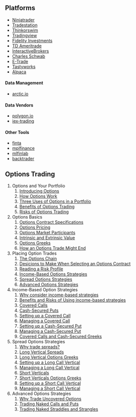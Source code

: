 ## Platforms

- [Ninjatrader](https://ninjatrader.com/)
- [Tradestation](https://www.tradestation.com/)
- [Thinkorswim](https://www.tdameritrade.com/tools-and-platforms/thinkorswim/features.page)
- [Tradingview](https://www.tradingview.com/)
- [Fidelity Investments](https://www.fidelity.com/)
- [TD Ameritrade](https://www.tdameritrade.com)
- [InteractiveBrokers](https://www.interactivebrokers.com/)
- [Charles Schwab](https://www.schwab.com/)
- [E-Trade](https://www.etrade.com/)
- [Tastyworks](https://www.tastyworks.com/) 
- [Alpaca](https://alpaca.markets/)

#### Data Management
- [arctic.io](https://arctic.readthedocs.io/)

#### Data Vendors
- [polygon.io](https://polygon.io/docs/getting-started)
- [iex-trading](https://iextrading.com/developers/)

#### Other Tools
- [finta](https://github.com/peerchemist/finta)
- [mplfinance](https://github.com/matplotlib/mplfinance)
- [mlfinlab](https://github.com/hudson-and-thames/mlfinlab)
- [backtrader](https://github.com/mementum/backtrader)
  
## Options Trading

1. Options and Your Portfolio 
    1. [Introducing Options](options/md/1.1-introducingoptions.md)
    2. [How Options Work](options/md/1.2-howoptionswork.md)
    3. [Three Uses of Options in a Portfolio](options/md/1.3-threeusesofoptions.md)
    4. [Benefits of Options Trading](options/md/1.4-benefitsofoptionstrading.md)
    5. [Risks of Options Trading](options/md/1.5-risksofoptionstrading.md)
2. Options Basics
    1. [Options Contract Specifications](options/md/2.1-optionscontractspecifications.md)
    2. [Options Pricing](options/md/2.2-optionspricing.md)
    3. [Options Market Participants](options/md/2.3-optionsmarketparticipants.md)
    4. [Intrinsic and Extrinsic Value](options/md/2.4-intrinsicandextrinsicvalue.md)
    5. [Options Greeks](options/md/2.5-optionsgreeks.md)
    6. [How an Options Trade Might End](options/md/2.6-optionstradeending.md)
3. Placing Option Trades
    1. [The Options Chain](options/md/3.1-optionschain.md)
    2. [Desicions to Make When Selecting an Options Contract](options/md/3.2-decisionswhenselecting.md)
    3. [Reading a Risk Profile](options/md/3.3-readingriskprofiles.md)
    4. [Income-Based Options Strategies](options/md/3.4-incomebasedstrategies.md)
    5. [Spread Options Strategies](options/md/3.5-spreadoptionstrategies.md)
    6. [Advanced Options Strategies](options/md/3.6-advancedstrategies.md)
4. Income-Based Option Strategies
    1. [Why consider income-based strategies](options/md/4.1-incomebasedoverview.md)
    2. [Benefits and Risks of Using income-based strategies](options/md/4.2-incomebasedrisks.md)
    3. [Covered Calls](options/md/4.3-coveredcalls.md)
    4. [Cash-Secured Puts](options/md/4.4-cachsecuredputs.md)
    5. [Setting up a Covered Call](options/md/4.5-settingacoveredcall.md)
    6. [Managing a Covered Call](options/md/4.6-managingcoveredcall.md)
    7. [Setting up a Cash-Secured Put](options/md/4.7-settingacashsecuredput.md)
    8. [Managing a Cash-Secured Put](options/md/4.8-managingcashsecuredput.md)
    9. [Covered Calls and Cash-Secured Greeks](options/md/4.9-coveredcallsoptiongreeks.md)
5. Spread Options Strategies
    1. [Why trade spreads?](options/md/5.1-tradespreads.md)
    2. [Long Vertical Spreads](options/md/5.2-longverticalspreads.md)
    3. [Long Vertical Options Greeks](options/md/5.3-longverticalsgreeks.md)
    4. [Setting up a Long Call Vertical](options/md/5.4-settingupalongcallvertical.md)
    5. [Managing a Long Call Vertical](options/md/5.5-managingalongcallvertical.md)
    6. [Short Verticals](options/md/5.6-shortverticals.md)
    7. [Short Verticals Options Greeks](options/md/5.7-shortverticaloptionsgreeks.md)
    8. [Setting up a Short Call Vertical](options/md/5.8-settingupashortcallvertical.md)
    9. [Managing a Short Call Vertical](options/md/5.9-managingashortcallvertical.md)
6. Advanced Options Strategies
    1. [Why Trade Uncovered Options](options/md/6.0-whytradeuncoveredoptions.md)
    2. [Trading Naked Calls and Puts](options/md/6.1-tradingnakedcallsandputs.md)
    3. [Trading Naked Straddles and Strangles](options/md/6.2-tradingnakedstraddlesandstrangles.md)
